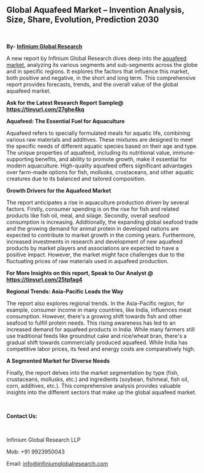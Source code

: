<h2><strong>Global Aquafeed Market &ndash; Invention Analysis, Size, Share, Evolution, Prediction 2030</strong></h2>
<p>&nbsp;</p>
<p><strong>By- </strong><a href="https://www.infiniumglobalresearch.com"><strong>Infinium Global Research</strong></a></p>
<p>A new report by Infinium Global Research dives deep into the <a href="https://www.infiniumglobalresearch.com/reports/global-aquafeed-market">aquafeed market</a>, analyzing its various segments and sub-segments across the globe and in specific regions. It explores the factors that influence this market, both positive and negative, in the short and long term. This comprehensive report provides forecasts, trends, and the overall value of the global aquafeed market.</p>
<p><strong>Ask for the Latest Research Report Sample@ </strong><a href="https://tinyurl.com/27ghe4kq"><strong>https://tinyurl.com/27ghe4kq</strong></a></p>
<p><strong>Aquafeed: The Essential Fuel for Aquaculture</strong></p>
<p>Aquafeed refers to specially formulated meals for aquatic life, combining various raw materials and additives. These mixtures are designed to meet the specific needs of different aquatic species based on their age and type. The unique properties of aquafeed, including its nutritional value, immune-supporting benefits, and ability to promote growth, make it essential for modern aquaculture. High-quality aquafeed offers significant advantages over farm-made options for fish, mollusks, crustaceans, and other aquatic creatures due to its balanced and tailored composition.</p>
<p><strong>Growth Drivers for the Aquafeed Market</strong></p>
<p>The report anticipates a rise in aquaculture production driven by several factors. Firstly, consumer spending is on the rise for fish and related products like fish oil, meal, and silage. Secondly, overall seafood consumption is increasing. Additionally, the expanding global seafood trade and the growing demand for animal protein in developed nations are expected to contribute to market growth in the coming years. Furthermore, increased investments in research and development of new aquafeed products by market players and associations are expected to have a positive impact. However, the market might face challenges due to the fluctuating prices of raw materials used in aquafeed production.</p>
<p><strong>For More Insights on this report, Speak to Our Analyst @ </strong><a href="https://tinyurl.com/25tpfag4"><strong>https://tinyurl.com/25tpfag4</strong></a></p>
<p><strong>Regional Trends: Asia-Pacific Leads the Way</strong></p>
<p>The report also explores regional trends. In the Asia-Pacific region, for example, consumer income in many countries, like India, influences meat consumption. However, there's a growing shift towards fish and other seafood to fulfill protein needs. This rising awareness has led to an increased demand for aquafeed products in India. While many farmers still use traditional feeds like groundnut cake and rice/wheat bran, there's a gradual shift towards commercially produced aquafeed. While India has competitive labor prices, its feed and energy costs are comparatively high.</p>
<p><strong>A Segmented Market for Diverse Needs</strong></p>
<p>Finally, the report delves into the market segmentation by type (fish, crustaceans, mollusks, etc.) and ingredients (soybean, fishmeal, fish oil, corn, additives, etc.). This comprehensive analysis provides valuable insights into the different sectors that make up the global aquafeed market.</p>
<p>&nbsp;</p>
<p><strong>Contact Us:</strong></p>
<p>&nbsp;</p>
<p>Infinium Global Research LLP</p>
<p>Mob: +91 9923950043</p>
<p>Email: <a href="mailto:info@infiniumglobalresearch.com">info@infiniumglobalresearch.com</a></p>